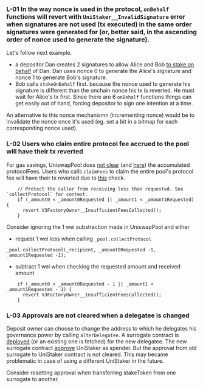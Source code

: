 
### L-01 In the way nonce is used in the protocol, `onBehalf` functions will revert with `UniStaker__InvalidSignature` error when signatures are not used (tx executed) in the same order signatures were generated for (or, better said, in the ascending order of nonce used to generate the signature). 

Let's follow next example.
- a depositor Dan creates 2 signatures to allow Alice and Bob [to stake on behalf](https://github.com/code-423n4/2024-02-uniswap-foundation/blob/5298812a129f942555466ebaa6ea9a2af4be0ccc/src/UniStaker.sol#L315-L334) of Dan. Dan uses nonce 0 to generate the Alice's signature and nonce 1 to generate Bob's signature.
- Bob calls `stakeOnBehalf` first. because the nonce used to generate his signature is different than the onchain nonce his tx is reverted. He must wait for Alice's tx first.
Since there are 6 `onBehalf` functions things can get easily out of hand, forcing depositor to sign one intention at a time.  

An alternative to this nonce mechanismn  (incrementing nonce) would be to invalidate the nonce once it's used (eg. set a bit in a bitmap for each corresponding nonce used).

### L-02 Users who claim entire protocol fee accrued to the pool will have their tx reverted

For gas savings, UniswapPool does [not clear](https://github.com/Uniswap/v3-core/blob/d8b1c635c275d2a9450bd6a78f3fa2484fef73eb/contracts/UniswapV3Pool.sol#L857) (and [here](https://github.com/Uniswap/v3-core/blob/d8b1c635c275d2a9450bd6a78f3fa2484fef73eb/contracts/UniswapV3Pool.sol#L862)) the accumulated protocolFees. 
Users who calls `claimFees` to claim the entire pool's protocol fee will have their tx reverted due to [this](https://github.com/code-423n4/2024-02-uniswap-foundation/blob/5298812a129f942555466ebaa6ea9a2af4be0ccc/src/V3FactoryOwner.sol#L193) check.
```solidity
    // Protect the caller from receiving less than requested. See `collectProtocol` for context.
    if (_amount0 < _amount0Requested || _amount1 < _amount1Requested) {
      revert V3FactoryOwner__InsufficientFeesCollected();
    }
```
Consider ignoring the 1 wei substraction made in UniswapPool and either
- request 1 wei less when calling `_pool.collectProtocol`
```solidity 
_pool.collectProtocol(_recipient, _amount0Requested -1, _amount1Requested -1);
```
- subtract 1 wei when checking the requested amount and received amount
```solidity
    if (_amount0 < _amount0Requested - 1 || _amount1 < _amount1Requested - 1) {
      revert V3FactoryOwner__InsufficientFeesCollected();
    }
```

### L-03 Approvals are not cleared when a delegatee is changed
Deposit owner can choose to change the address to which he delegates his governance power by calling `alterDelegatee`. A surrogate contract is [deployed](https://github.com/code-423n4/2024-02-uniswap-foundation/blob/491c7f63e5799d95a181be4a978b2f074dc219a5/src/UniStaker.sol#L609-L612) (or an existing one is fetched) for the new delegatee. The new surrogate contract [approve](https://github.com/code-423n4/2024-02-uniswap-foundation/blob/491c7f63e5799d95a181be4a978b2f074dc219a5/src/DelegationSurrogate.sol#L27) UniStaker as spender. But the approval from old surrogate to UniStaker contract is not cleared. This may became problematic in case of using a different UniStaker in the future. 

Consider resetting approval when transferring stakeToken from one surrogate to another.
